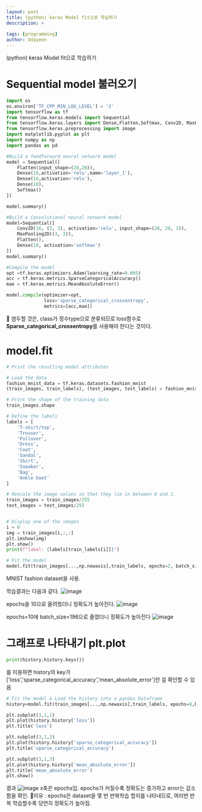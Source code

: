 ```yaml
---
layout: post
title: (python) keras Model fit으로 학습하기
description: >
  
tags: [programming]
author: Udayeon
---
```


(python) keras Model fit으로 학습하기

# Sequential model 불러오기
```py
import os
os.environ['TF_CPP_MIN_LOG_LEVEL'] = '2'
import tensorflow as tf
from tensorflow.keras.models import Sequential
from tensorflow.keras.layers import Dense,Flatten,Softmax, Conv2D, MaxPooling2D
from tensorflow.keras.preprocessing import image
import matplotlib.pyplot as plt
import numpy as np
import pandas as pd

#Build a feedforward neural network model
model = Sequential([
    Flatten(input_shape=(28,28)),
    Dense(16,activation='relu',name='layer_1'),
    Dense(16,activation='relu'),
    Dense(10),
    Softmax()
])

model.summary()

#Build a Convolutional neural network model
model=Sequential([
    Conv2D(16, (3, 3), activation='relu', input_shape=(28, 28, 1)),
    MaxPooling2D((3, 3)),
    Flatten(),
    Dense(10, activation='softmax')
])
model.summary()

#Compile the model
opt =tf.keras.optimizers.Adam(learning_rate=0.005)
acc = tf.keras.metrics.SparseCategoricalAccuracy()
mae = tf.keras.metrics.MeanAbsoluteError()

model.compile(optimizer=opt,
              loss='sparse_categorical_crossentropy',
              metrics=[acc,mae])
```

📌 염두할 것은, class가 정수type으로 분류되므로 loss함수로 **Sparse_categorical_crossentropy**를 사용해야 한다는 것이다.

# model.fit
```py
# Print the resulting model attributes

# Load the data
fashion_mnist_data = tf.keras.datasets.fashion_mnist
(train_images, train_labels), (test_images, test_labels) = fashion_mnist_data.load_data()

# Print the shape of the training data
train_images.shape

# Define the labels
labels = [
    'T-shirt/top',
    'Trouser',
    'Pullover',
    'Dress',
    'Coat',
    'Sandal',
    'Shirt',
    'Sneaker',
    'Bag',
    'Ankle boot'
]

# Rescale the image values so that they lie in between 0 and 1.
train_images = train_images/255
test_images = test_images/255


# Display one of the images
i = 0
img = train_images[i,:,:]
plt.imshow(img)
plt.show()
print(f"label: {labels[train_labels[i]]}")

# Fit the model
model.fit(train_images[...,np.newaxis],train_labels, epochs=2, batch_size=256)
```
MNIST fashion dataset을 사용.
   
학습결과는 다음과 같다.
![image](https://user-images.githubusercontent.com/69246778/142577184-0953767c-191c-47b3-aa63-ed104360ac4e.png)
   
epochs을 10으로 올려줬더니 정확도가 높아진다.
![image](https://user-images.githubusercontent.com/69246778/142578755-e3c3881e-45c2-413b-a130-7b473da02d1a.png)

epochs=10에 batch_size=196으로 줄였더니 정확도가 높아진다
![image](https://user-images.githubusercontent.com/69246778/142579041-d4f30a4c-6220-4074-af6d-385282329526.png)

# 그래프로 나타내기 plt.plot
```py
print(history.history.keys())
```
를 이용하면 history의 key가 ['loss','sparse_categorical_accuracy','mean_absolute_error']란 걸 확인할 수 있음

```py
# Fit the model & Load the history into a pandas Dataframe
history=model.fit(train_images[...,np.newaxis],train_labels, epochs=8,batch_size=256, verbose=2)

plt.subplot(3,1,1)
plt.plot(history.history['loss'])
plt.title('loss')

plt.subplot(3,1,2)
plt.plot(history.history['sparse_categorical_accuracy'])
plt.title('sparse_categorical_accuracy')

plt.subplot(3,1,3)
plt.plot(history.history['mean_absolute_error'])
plt.title('mean_absolute_error')
plt.show()
```
   
결과
![image](https://user-images.githubusercontent.com/69246778/142587469-8d9ae284-94fb-4871-94f4-d8c71feef7ff.png)
x축은 epochs임. epochs가 커질수록 정확도는 증가하고 error는 감소함을 확인.
📌이유 : epochs은 dataset을 몇 번 반복학습 할지를 나타내므로, 여러번 반복 학습할수록 당연히 정확도가 높아짐. 
